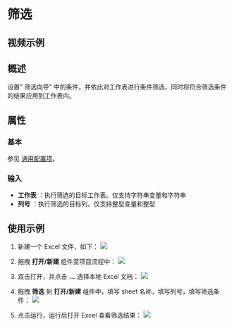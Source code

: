 # 筛选

## 视频示例

## 概述

设置&quot; 筛选向导&quot; 中的条件，并依此对工作表进行条件筛选，同时将符合筛选条件的结果应用到工作表内。

## 属性

### 基本

参见 [通用配置项](../Appendix/CommonConfigurationItems.md)。

### 输入

- **工作表** ：执行筛选的目标工作表。仅支持字符串变量和字符串
- **列号** ：执行筛选的目标列。仅支持整型变量和整型

## 使用示例

1. 新建一个 Excel 文件，如下：
![](https://docimages.blob.core.chinacloudapi.cn/images/Activities/Filter1.png)

2. 拖拽 **打开/新建** 组件至项目流程中：
![](https://docimages.blob.core.chinacloudapi.cn/images/Activities/OpenExcel1.png)

3. 双击打开，并点击 **...** 选择本地 Excel 文档：
![](https://docimages.blob.core.chinacloudapi.cn/images/Activities/OpenExcel2.png)

4. 拖拽 **筛选** 到 **打开/新建** 组件中，填写 sheet 名称，填写列号，填写筛选条件：
![](https://docimages.blob.core.chinacloudapi.cn/images/Activities/Filter2.png)

1. 点击运行，运行后打开 Excel 查看筛选结果：
![](https://docimages.blob.core.chinacloudapi.cn/images/Activities/Filter3.png)